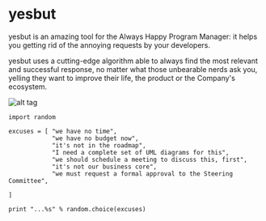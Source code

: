 yesbut
======

yesbut is an amazing tool for the Always Happy Program Manager: it helps you getting rid of the annoying requests by your developers.

yesbut uses a cutting-edge algorithm able to always find the most relevant and successful response, no matter what those unbearable nerds ask you, yelling they want to improve their life, the product or the Company's ecosystem.


![alt tag](https://raw.github.com/arialdomartini/yesbut/gh-pages/images/one.png)

```
import random

excuses = [ "we have no time",
            "we have no budget now",
            "it's not in the roadmap",
            "I need a complete set of UML diagrams for this",
            "we should schedule a meeting to discuss this, first",
            "it's not our business core",
            "we must request a formal approval to the Steering Committee",

]

print "...%s" % random.choice(excuses)
```
